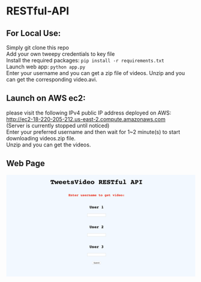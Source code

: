 # RESTful-API

## For Local Use:
Simply git clone this repo <br/>
Add your own tweepy credentials to key file <br/>
Install the required packages: ```pip install -r requirements.txt``` <br/>
Launch web app: ```python app.py``` <br/>
Enter your username and you can get a zip file of videos. Unzip and you can get the corresponding video.avi.

## Launch on AWS ec2:

please visit the following IPv4 public IP address deployed on AWS: <br/>
http://ec2-18-220-205-212.us-east-2.compute.amazonaws.com <br/>
(Server is currently stopped until noticed) <br/>
Enter your preferred username and then wait for 1~2 minute(s) to start downloading videos.zip file. <br/>
Unzip and you can get the videos.

## Web Page
![webpage](https://github.com/BUEC500C1/twitter-summarizer-rest-service-Yufeng-L/blob/master/webpage.png)

